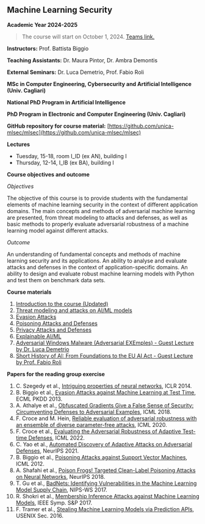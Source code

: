 ## Machine Learning Security 

**Academic Year 2024-2025**
> The course will start on October 1, 2024. 
> [Teams link.](https://teams.microsoft.com/l/team/19%3aH_NJm6PY9cIXGkZs5jclOdZ8NHA_Ce2Xvalcz1FgWsU1%40thread.tacv2/conversations?groupId=87461e8f-9ff0-41be-be67-2c3a70ca6e9a&tenantId=6bfa74cc-fe34-4d57-97d3-97fd6e0edee1)

**Instructors:** Prof. Battista Biggio

**Teaching Assistants:** Dr. Maura Pintor, Dr. Ambra Demontis

**External Seminars:** Dr. Luca Demetrio, Prof. Fabio Roli

**MSc in Computer Engineering, Cybersecurity and Artificial Intelligence (Univ. Cagliari)**

**National PhD Program in Artificial Intelligence**

**PhD Program in Electronic and Computer Engineering (Univ. Cagliari)**

**GitHub repository for course material:** [https://github.com/unica-mlsec/mlsec](https://github.com/unica-mlsec/mlsec)

**Lectures**
- Tuesday, 15-18, room I_ID (ex AN), building I
- Thursday, 12-14, I_IB (ex BA), building I


**Course objectives and outcome**

_Objectives_

The objective of this course is to provide students 
with the fundamental elements of machine learning security in the context of different application domains. 
The main concepts and methods of adversarial machine 
learning are presented, from threat modeling to attacks and defenses, 
as well as basic methods to properly evaluate adversarial robustness 
of a machine learning model against different attacks.
 
_Outcome_

An understanding of fundamental concepts and methods of machine learning security and its applications. 
An ability to analyse and evaluate attacks and defenses in the context of application-specific domains. 
An ability to design and evaluate robust machine learning models with Python and test them on benchmark data sets.

**Course materials**
1. [Introduction to the course (Updated)](slides/01-MLSec-Course-Introduction.pdf)
2. [Threat modeling and attacks on AI/ML models](slides/02-MLSec-Threat-Modeling.pdf)
3. [Evasion Attacks](slides/03-Evasion-Attacks.pdf)
4. [Poisoning Attacks and Defenses](slides/04-Poisoning-Attacks.pdf)
5. [Privacy Attacks and Defenses](slides/05-Privacy.pdf)
6. [Explainable AI/ML](slides/06-xAI.pdf)
7. [Adversarial Windows Malware (Adversarial EXEmples) - Guest Lecture by Dr. Luca Demetrio](slides/07-AdvEXE.pdf)
8. [Short History of AI: From Foundations to the EU AI Act - Guest Lecture by Prof. Fabio Roli](slides/08-AIRegulations.pdf)




**Papers for the reading group exercise**
1. C. Szegedy et al., [Intriguing properties of neural networks](https://arxiv.org/abs/1312.6199), ICLR 2014.
2. B. Biggio et al., [Evasion Attacks against Machine Learning at Test Time](https://arxiv.org/abs/1708.06131), ECML PKDD 2013.
3. A. Athalye et al., [Obfuscated Gradients Give a False Sense of Security: Circumventing Defenses to Adversarial Examples](https://arxiv.org/abs/1802.00420), ICML 2018.
4. F. Croce and M. Hein, [Reliable evaluation of adversarial robustness with an ensemble of diverse parameter-free attacks](https://arxiv.org/abs/2003.01690), ICML 2020.
5. F. Croce et al., [Evaluating the Adversarial Robustness of Adaptive Test-time Defenses](https://arxiv.org/pdf/2202.13711.pdf), ICML 2022.
6. C. Yao et al., [Automated Discovery of Adaptive Attacks on Adversarial Defenses](https://arxiv.org/abs/2102.11860), NeurIPS 2021.
7. B. Biggio et al., [Poisoning Attacks against Support Vector Machines](https://arxiv.org/abs/1206.6389), ICML 2012.
8. A. Shafahi et al., [Poison Frogs! Targeted Clean-Label Poisoning Attacks on Neural Networks](https://arxiv.org/abs/1804.00792), NeurIPS 2018.
9. T. Gu et al., [BadNets: Identifying Vulnerabilities in the Machine Learning Model Supply Chain](https://arxiv.org/abs/1708.06733), NIPS-WS 2017.
10. R. Shokri et al., [Membership Inference Attacks against Machine Learning Models](https://arxiv.org/abs/1610.05820), IEEE Symp. S&P 2017.
11. F. Tramer et al., [Stealing Machine Learning Models via Prediction APIs](https://arxiv.org/abs/1609.02943), USENIX Sec. 2016.


